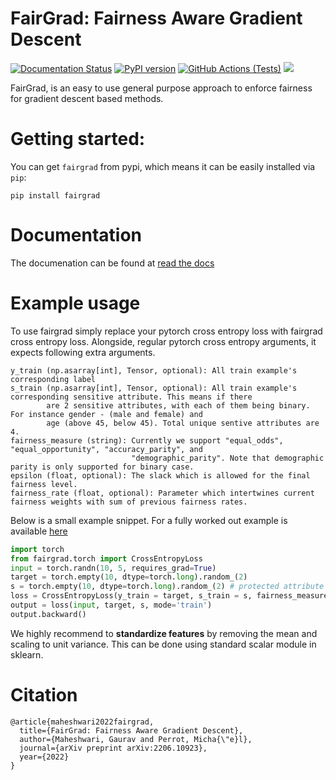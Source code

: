 # FairGrad: Fairness Aware Gradient Descent
[![Documentation Status](https://readthedocs.org/projects/fairgrad/badge/?version=latest)](https://fairgrad.readthedocs.io/en/latest/?badge=latest)
[![PyPI version](https://badge.fury.io/py/fairgrad.svg)](https://badge.fury.io/py/fairgrad)
[![GitHub Actions (Tests)](https://github.com/saist1993/fairgrad/actions/workflows/build.yaml/badge.svg)](https://github.com/saist1993/fairgrad/actions/workflows/build.yaml)
<a href="https://arxiv.org/abs/2206.10923"><img src="http://img.shields.io/badge/Paper-PDF-red.svg"></a>

FairGrad, is an easy to use general purpose approach to enforce fairness for gradient descent based methods. 

# Getting started: 
You can get ```fairgrad``` from pypi, which means it can be easily installed via ```pip```:
```
pip install fairgrad
```

# Documentation
The documenation can be found at [read the docs](https://fairgrad.readthedocs.io/en/latest/index.html)

# Example usage 
To use fairgrad simply replace your pytorch cross entropy loss with fairgrad cross entropy loss. 
Alongside, regular pytorch cross entropy arguments, it expects following extra arguments.

```
y_train (np.asarray[int], Tensor, optional): All train example's corresponding label
s_train (np.asarray[int], Tensor, optional): All train example's corresponding sensitive attribute. This means if there
        are 2 sensitive attributes, with each of them being binary. For instance gender - (male and female) and
        age (above 45, below 45). Total unique sentive attributes are 4.
fairness_measure (string): Currently we support "equal_odds", "equal_opportunity", "accuracy_parity", and 
                           "demographic_parity". Note that demographic parity is only supported for binary case.
epsilon (float, optional): The slack which is allowed for the final fairness level.
fairness_rate (float, optional): Parameter which intertwines current fairness weights with sum of previous fairness rates.
```

Below is a small example snippet. For a fully worked out example is available [here](https://github.com/saist1993/fairgrad/blob/main/examples/simple_classification_dataset.py)
```python
import torch
from fairgrad.torch import CrossEntropyLoss
input = torch.randn(10, 5, requires_grad=True)
target = torch.empty(10, dtype=torch.long).random_(2)
s = torch.empty(10, dtype=torch.long).random_(2) # protected attribute
loss = CrossEntropyLoss(y_train = target, s_train = s, fairness_measure = 'equal_odds')
output = loss(input, target, s, mode='train')
output.backward()
```

We highly recommend to **standardize features** by removing the mean and scaling to unit variance.
This can be done using standard scalar module in sklearn.

# Citation
```
@article{maheshwari2022fairgrad,
  title={FairGrad: Fairness Aware Gradient Descent},
  author={Maheshwari, Gaurav and Perrot, Micha{\"e}l},
  journal={arXiv preprint arXiv:2206.10923},
  year={2022}
}
```

